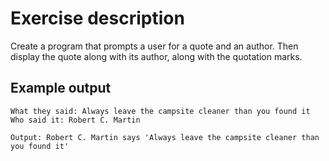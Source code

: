 # Exercise description 

Create a program that prompts a user for a quote and an author. Then display the quote along with its author, along with the quotation marks.

## Example output

```
What they said: Always leave the campsite cleaner than you found it
Who said it: Robert C. Martin

Output: Robert C. Martin says 'Always leave the campsite cleaner than you found it'
```